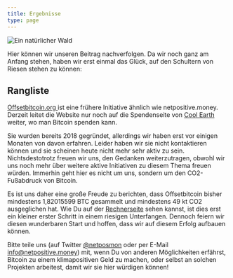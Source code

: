 ```yaml
---
title: Ergebnisse
type: page
---
```


![Ein natürlicher Wald](images/forest-931706_640.jpg)

Hier können wir unseren Beitrag nachverfolgen. Da wir noch ganz am Anfang stehen, haben wir erst einmal das Glück, auf den Schultern von Riesen stehen zu können:

## Rangliste

[Offsetbitcoin.org ](http://offsetbitcoin.org/) ist eine frühere Initiative ähnlich wie netpositive.money. Derzeit leitet die Website nur noch auf die Spendenseite von
[Cool Earth](https://www.coolearth.org/) weiter, wo man Bitcoin spenden kann.

Sie wurden bereits 2018 gegründet, allerdings wir haben erst vor einigen Monaten von davon erfahren. Leider haben wir sie nicht kontaktieren können und sie scheinen heute nicht mehr sehr aktiv zu sein. Nichtsdestotrotz freuen wir uns, den Gedanken weiterzutragen, obwohl wir uns noch mehr über weitere aktive Initiativen zu diesem Thema freuen würden. Immerhin geht hier es nicht um uns, sondern um den CO2-Fußabdruck von Bitcoin. 

Es ist uns daher eine große Freude zu berichten, dass Offsetbitcoin bisher mindestens 1,82015599 BTC gesammelt und mindestens 49 kt CO2 ausgeglichen hat. Wie Du auf der [Rechnerseite](de/calculator) sehen kannst, ist dies erst ein kleiner erster Schritt in einem riesigen Unterfangen. Dennoch feiern wir diesen wunderbaren Start und hoffen, dass wir auf diesem Erfolg aufbauen können.

Bitte teile uns (auf Twitter [@netposmon](https://twitter.com/netposmon) oder per E-Mail <info@netpositive.money>) mit, wenn Du von anderen Möglichkeiten erfährst, Bitcoin zu einem klimapositiven Geld zu machen, oder selbst an solchen Projekten arbeitest, damit wir sie hier würdigen können!
